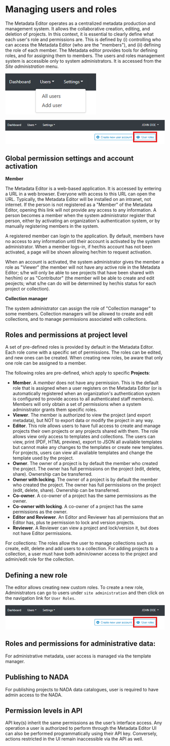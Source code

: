 # Managing users and roles

The Metadata Editor operates as a centralized metadata production and management system. It allows the collaborative creation, editing, and deletion of projects. In this context, it is essential to clearly define what each user's role and permissions are. This is defined by (i) controlling who can access the Metadata Editor (who are the "members"), and (ii) defining the role of each member. The Metadata editor provides tools for defining roles, and for assigning them to members. The users and roles management system is accessible only to system administrators. It is accessed from the *Site administration* menu.

![image](img/ME_UG_v1-0-0_permission_users_menu_settings.png)

![image](img/ME_UG_v1-0-0_permission_users_roles_button.png)

## Global permission settings and account activation

**Member**

The Metadata Editor is a web-based application. It is accessed by entering a URL in a web browser. Everyone with access to this URL can open the URL. Typically, the Metadata Editor will be installed on an intranet, not internet. If the person is not registered as a "Member" of the Metadata Editor, opening this link will not provide any access to any information. A person becomes a member when the system administrator register that person, either by activating an organization's authentication system, or by manually registering members in the system.   

A registered member can login to the application. By default, members have no access to any information until their account is activated by the system administrator. When a member logs-in, if her/his account has not been activated, a page will be shown allowing her/him to request activation.

When an account is activated, the system administrator gives the member a role as "Viewer" (the member will not have any active role in the Metadata Editor; s/he will only be able to see projects that have been shared with her/him) or as "Contributor" (the member will be able to create and edit peojects; what s/he can do will be determined by her/his status for each project or collection).

**Collection manager** 

The system administrator can assign the role of "Collection manager" to some members. Collection managers will be allowed to create and edit collections, and to manage permissions associated with collections.


## Roles and permissions at project level 

A set of pre-defined roles is provided by default in the Metadata Editor. Each role come with a specific set of permissions. The roles can be edited, and new ones can be created. When creating new roles, be aware that only one role can be assigned to a member.

The following roles are pre-defined, which apply to specific **Projects**:
- **Member**. A *member* does not have any permission. This is the default role that is assigned when a user registers on the Metadata Editor (or is automatically registered when an organization's authentication system is configured to provide access to all authenticated staff members). Members will only obtain a set of permissions when a system administrator grants them specific roles. 
- **Viewer**. The member is authorized to view the project (and export metadata), but NOT to export data or modify the project in any way. 
- **Editor**. This role allows users to have full access to create and manage projects their own projects or any projects shared with them. The role allows view only access to templates and collections. The users can view, print (PDF, HTML preview), export to JSON all available templates but cannot make any changes to the templates or create new templates. For projects, users can view all available templates and change the template used by the project. 
- **Owner**. The owner of a project is by default the member who created the project. The owner has full permissions on the project (edit, delete, share). Ownership can be transferred.
- **Owner with locking**. The owner of a project is by default the member who created the project. The owner has full permissions on the project (edit, delete, share). Ownership can be transferred.
- **Co-owner**. A co-owner of a project has the same permissions as the owner.
- **Co-owner with locking**. A co-owner of a project has the same permissions as the owner.
- **Editor and Reviewer**. An Editor and Reviewer has all permissions that an Editor has, plus te permission to lock and version projects.
- **Reviewer**. A Reviewer can view a project and lock/version it, but does not have Editor permissions.

For collections: The roles allow the user to manage collections such as create, edit, delete and add users to a collection. For adding projects to a collection, a user must have both admin/owner access to the project and admin/edit role for the collection. 

## Defining a new role

The editor allows creating new custom roles. To create a new role, Administrators can go to users under `site administration` and then click on the navigation link for `User Roles`.

![image](img/ME_UG_v1-0-0_permission_users_roles_button.png)


## Roles and permissions for administrative data:

For administrative metadata, user access is managed via the template manager. 


## Publishing to NADA

For publishing projects to NADA data catalogues, user is required to have admin access to the NADA.


## Permission levels in API

API key(s) inherit the same permissions as the user’s interface access. Any operation a user is authorized to perform through the Metadata Editor UI can also be performed programmatically using their API key. Conversely, actions restricted in the UI remain inaccessible via the API as well.
